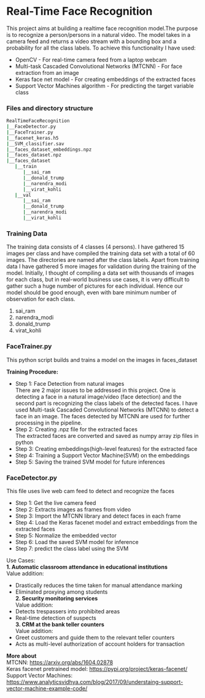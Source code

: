 



# Real-Time Face Recognition   
This project aims at building a realtime face recognition model.The purpose is to recognize a person/persons in a natural video. The model takes in a camera feed and returns a video stream with a bounding box and a probability for all the class labels. To achieve this functionality I have used:      
* OpenCV - For real-time camera feed from a laptop webcam     
* Multi-task Cascaded Convolutional Networks (MTCNN) - For face extraction from an image     
* Keras face net model - For creating embeddings of the extracted faces       
* Support Vector Machines algorithm - For predicting the target variable class     

### Files and directory structure   
```bash
RealTimeFaceRecognition
|__FaceDetector.py      
|__FaceTrainer.py     
|__facenet_keras.h5    
|__SVM_classifier.sav    
|__faces_dataset_embeddings.npz   
|__faces_dataset.npz   
|__faces_dataset   
   |__train   
      |__sai_ram    
      |__donald_trump   
      |__narendra_modi   
      |__virat_kohli   
   |__val   
      |__sai_ram   
      |__donald_trump   
      |__narendra_modi   
      |__virat_kohli   
```


### Training Data  
The training data consists of 4 classes (4 persons). I have gathered 15 images per class and have compiled the training data set with a total of 60 images. The directories are named after the class labels. Apart from training data I have gathered 5 more images for validation during the training of the model. Initially, I thought of compiling a data set with thousands of images for each class, but in real-world business use cases, it is very difficult to gather such a huge number of pictures for each individual. Hence our model should be good enough, even with bare minimum number of observation for each class.
1. sai_ram
2. narendra_modi
3. donald_trump
4. virat_kohli     

### FaceTrainer.py    
This python script builds and trains a model on the images in faces_dataset      
   
**Training Procedure:**  
* Step 1: Face Detection from natural images        
There are 2 major issues to be addressed in this project. One is detecting a face in a natural image/video (face detection) and the second part is recognizing the class labels of the detected faces. I have used Multi-task Cascaded Convolutional Networks (MTCNN) to detect a face in an image. The faces detected by MTCNN are used for further processing in the pipeline.      
* Step 2: Creating .npz file for the extracted faces   
The extracted faces are converted and saved as numpy array zip files in python
* Step 3: Creating embeddings(high-level features) for the extracted face    
* Step 4: Training a Support Vector Machine(SVM) on the embeddings   
* Step 5: Saving the trained SVM model for future inferences   

### FaceDetector.py     
This file uses live web cam feed to detect and recognize the faces   
* Step 1: Get the live camera feed      
* Step 2: Extracts images as frames from video      
* Step 3: Import the MTCNN library and detect faces in each frame   
* Step 4: Load the Keras facenet model and extract embeddings from the extracted faces      
* Step 5: Normalize the embedded vector   
* Step 6: Load the saved SVM model for inference       
* Step 7: predict the class label using the SVM       

Use Cases:    
**1. Automatic classroom attendance in educational institutions**      
Value addition:
* Drastically reduces the time taken for manual attendance marking   
* Eliminated proxying among students   
**2. Security monitoring services**   
Value addition:   
* Detects trespassers into prohibited areas   
* Real-time detection of suspects   
**3. CRM at the bank teller counters**  
Value addition:   
* Greet customers and guide them to the relevant teller counters   
* Acts as multi-level authorization of account holders for transaction   

**More about**       
MTCNN:  https://arxiv.org/abs/1604.02878   
Keras facenet pretrained model: https://pypi.org/project/keras-facenet/    
Support Vector Machines: https://www.analyticsvidhya.com/blog/2017/09/understaing-support-vector-machine-example-code/   



